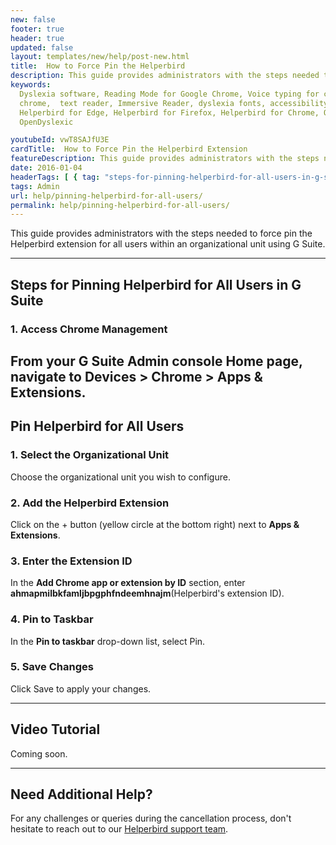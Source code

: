 ```yaml
---
new: false
footer: true
header: true
updated: false
layout: templates/new/help/post-new.html
title:  How to Force Pin the Helperbird
description: This guide provides administrators with the steps needed to force pin the Helperbird extension for all users within an organizational unit using G Suite.
keywords:
  Dyslexia software, Reading Mode for Google Chrome, Voice typing for chrome, Text to speech for
  chrome,  text reader, Immersive Reader, dyslexia fonts, accessibility software, dyslexia software,
  Helperbird for Edge, Helperbird for Firefox, Helperbird for Chrome, Opendyslexic for Chrome,
  OpenDyslexic

youtubeId: vwT8SAJfU3E
cardTitle:  How to Force Pin the Helperbird Extension
featureDescription: This guide provides administrators with the steps needed to force pin the Helperbird extension for all users within an organizational unit using G Suite.
date: 2016-01-04
headerTags: [ { tag: "steps-for-pinning-helperbird-for-all-users-in-g-suite", title: "Pinning Helperbird" }]  
tags: Admin
url: help/pinning-helperbird-for-all-users/
permalink: help/pinning-helperbird-for-all-users/
---
```


This guide provides administrators with the steps needed to force pin the Helperbird extension for all users within an organizational unit using G Suite.


---

## Steps for Pinning Helperbird for All Users in G Suite

### 1. Access Chrome Management

From your G Suite Admin console Home page, navigate to Devices > Chrome > Apps & Extensions.
---

## Pin Helperbird for All Users

### 1. Select the Organizational Unit

Choose the organizational unit you wish to configure.

### 2. Add the Helperbird Extension
Click on the + button (yellow circle at the bottom right) next to **Apps & Extensions**.

### 3. Enter the Extension ID

In the **Add Chrome app or extension by ID** section, enter **ahmapmilbkfamljbpgphfndeemhnajm**(Helperbird's extension ID).

### 4. Pin to Taskbar

In the **Pin to taskbar** drop-down list, select Pin.

### 5.  Save Changes
Click Save to apply your changes.

---

## Video Tutorial

Coming soon.

---

## Need Additional Help?

For any challenges or queries during the cancellation process, don't hesitate to reach out to our [Helperbird support team](https://www.helperbird.com/support).

